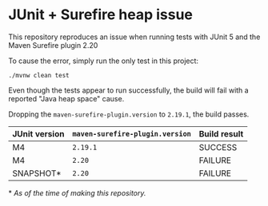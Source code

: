 JUnit + Surefire heap issue
=====

This repository reproduces an issue when running tests 
with JUnit 5 and the Maven Surefire plugin 2.20

To cause the error, simply run the only test in this project:

```
./mvnw clean test
```

Even though the tests appear to run successfully, the build
will fail with a reported "Java heap space" cause.

Dropping the `maven-surefire-plugin.version` to `2.19.1`, the
build passes.

| JUnit version | `maven-surefire-plugin.version` | Build result |
| ------------- | ------------------------------- | ------------ |
|      M4       |         `2.19.1`                |    SUCCESS   |
|      M4       |          `2.20`                 |    FAILURE   |
|   SNAPSHOT*   |          `2.20`                 |    FAILURE   |

\* _As of the time of making this repository._
